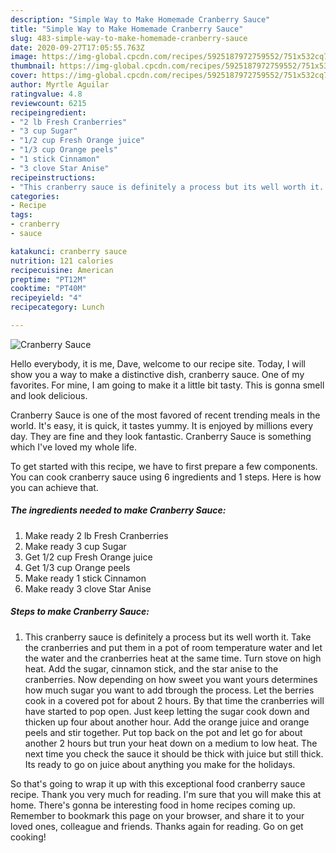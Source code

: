 ```yaml
---
description: "Simple Way to Make Homemade Cranberry Sauce"
title: "Simple Way to Make Homemade Cranberry Sauce"
slug: 483-simple-way-to-make-homemade-cranberry-sauce
date: 2020-09-27T17:05:55.763Z
image: https://img-global.cpcdn.com/recipes/5925187972759552/751x532cq70/cranberry-sauce-recipe-main-photo.jpg
thumbnail: https://img-global.cpcdn.com/recipes/5925187972759552/751x532cq70/cranberry-sauce-recipe-main-photo.jpg
cover: https://img-global.cpcdn.com/recipes/5925187972759552/751x532cq70/cranberry-sauce-recipe-main-photo.jpg
author: Myrtle Aguilar
ratingvalue: 4.8
reviewcount: 6215
recipeingredient:
- "2 lb Fresh Cranberries"
- "3 cup Sugar"
- "1/2 cup Fresh Orange juice"
- "1/3 cup Orange peels"
- "1 stick Cinnamon"
- "3 clove Star Anise"
recipeinstructions:
- "This cranberry sauce is definitely a process but its well worth it. Take the cranberries and put them in a pot of room temperature water and let the water and the cranberries heat at the same time. Turn stove on high heat. Add the sugar, cinnamon stick, and the star anise to the cranberries. Now depending on how sweet you want yours determines how much sugar you want to add tbrough the process. Let the berries cook in a covered pot for about 2 hours. By that time the cranberries will have started to pop open. Just keep letting the sugar cook down and thicken up four about another hour. Add the orange juice and orange peels and stir together. Put top back on the pot and let go for about another 2 hours but trun your heat down on a medium to low heat. The next time you check the sauce it should be thick with juice but still thick. Its ready to go on juice about anything you make for the holidays."
categories:
- Recipe
tags:
- cranberry
- sauce

katakunci: cranberry sauce 
nutrition: 121 calories
recipecuisine: American
preptime: "PT12M"
cooktime: "PT40M"
recipeyield: "4"
recipecategory: Lunch

---
```



![Cranberry Sauce](https://img-global.cpcdn.com/recipes/5925187972759552/751x532cq70/cranberry-sauce-recipe-main-photo.jpg)

Hello everybody, it is me, Dave, welcome to our recipe site. Today, I will show you a way to make a distinctive dish, cranberry sauce. One of my favorites. For mine, I am going to make it a little bit tasty. This is gonna smell and look delicious.



Cranberry Sauce is one of the most favored of recent trending meals in the world. It's easy, it is quick, it tastes yummy. It is enjoyed by millions every day. They are fine and they look fantastic. Cranberry Sauce is something which I've loved my whole life.


To get started with this recipe, we have to first prepare a few components. You can cook cranberry sauce using 6 ingredients and 1 steps. Here is how you can achieve that.

<!--inarticleads1-->

##### The ingredients needed to make Cranberry Sauce:

1. Make ready 2 lb Fresh Cranberries
1. Make ready 3 cup Sugar
1. Get 1/2 cup Fresh Orange juice
1. Get 1/3 cup Orange peels
1. Make ready 1 stick Cinnamon
1. Make ready 3 clove Star Anise




<!--inarticleads2-->

##### Steps to make Cranberry Sauce:

1. This cranberry sauce is definitely a process but its well worth it. Take the cranberries and put them in a pot of room temperature water and let the water and the cranberries heat at the same time. Turn stove on high heat. Add the sugar, cinnamon stick, and the star anise to the cranberries. Now depending on how sweet you want yours determines how much sugar you want to add tbrough the process. Let the berries cook in a covered pot for about 2 hours. By that time the cranberries will have started to pop open. Just keep letting the sugar cook down and thicken up four about another hour. Add the orange juice and orange peels and stir together. Put top back on the pot and let go for about another 2 hours but trun your heat down on a medium to low heat. The next time you check the sauce it should be thick with juice but still thick. Its ready to go on juice about anything you make for the holidays.




So that's going to wrap it up with this exceptional food cranberry sauce recipe. Thank you very much for reading. I'm sure that you will make this at home. There's gonna be interesting food in home recipes coming up. Remember to bookmark this page on your browser, and share it to your loved ones, colleague and friends. Thanks again for reading. Go on get cooking!
